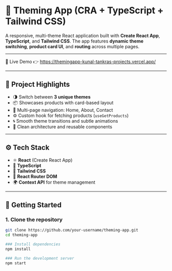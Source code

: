 # 🎨 Theming App (CRA + TypeScript + Tailwind CSS)

A responsive, multi-theme React application built with **Create React App**, **TypeScript**, and **Tailwind CSS**. The app features **dynamic theme switching**, **product card UI**, and **routing** across multiple pages.

---

🔗 Live Demo
👉 https://themingapp-kunal-tankras-projects.vercel.app/

---

## 📌 Project Highlights

- 🌗 Switch between **3 unique themes**
- 📦 Showcases products with card-based layout
- 🧭 Multi-page navigation: Home, About, Contact
- ⚙️ Custom hook for fetching products (`useGetProducts`)
- 🌀 Smooth theme transitions and subtle animations
- 📁 Clean architecture and reusable components

---

## ⚙️ Tech Stack

- ⚛️ **React** (Create React App)
- 🔷 **TypeScript**
- 🎨 **Tailwind CSS**
- 🔗 **React Router DOM**
- 🌍 **Context API** for theme management

---

## 🚀 Getting Started

### 1. Clone the repository

```bash
git clone https://github.com/your-username/theming-app.git
cd theming-app

### Install dependencies
npm install

### Run the development server
npm start





```
